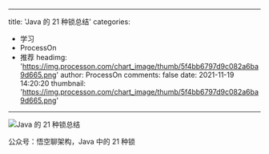 
---
title: 'Java 的 21 种锁总结'
categories: 
 - 学习
 - ProcessOn
 - 推荐
headimg: 'https://img.processon.com/chart_image/thumb/5f4bb6797d9c082a6ba9d665.png'
author: ProcessOn
comments: false
date: 2021-11-19 14:20:20
thumbnail: 'https://img.processon.com/chart_image/thumb/5f4bb6797d9c082a6ba9d665.png'
---

<div>   
<img class="thumb" alt="Java 的 21 种锁总结" src="https://img.processon.com/chart_image/thumb/5f4bb6797d9c082a6ba9d665.png" referrerpolicy="no-referrer">
<p>公众号：悟空聊架构，Java 中的 21 种锁</p>  
</div>
            